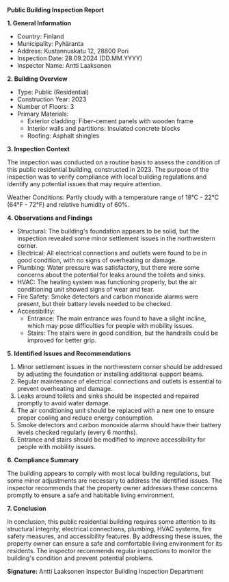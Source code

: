 **Public Building Inspection Report**

**1. General Information**

* Country: Finland
* Municipality: Pyhäranta
* Address: Kustannuskatu 12, 28800 Pori
* Inspection Date: 28.09.2024 (DD.MM.YYYY)
* Inspector Name: Antti Laaksonen

**2. Building Overview**

* Type: Public (Residential)
* Construction Year: 2023
* Number of Floors: 3
* Primary Materials:
	+ Exterior cladding: Fiber-cement panels with wooden frame
	+ Interior walls and partitions: Insulated concrete blocks
	+ Roofing: Asphalt shingles

**3. Inspection Context**

The inspection was conducted on a routine basis to assess the condition of this public residential building, constructed in 2023. The purpose of the inspection was to verify compliance with local building regulations and identify any potential issues that may require attention.

Weather Conditions:
Partly cloudy with a temperature range of 18°C - 22°C (64°F - 72°F) and relative humidity of 60%.

**4. Observations and Findings**

* Structural: The building's foundation appears to be solid, but the inspection revealed some minor settlement issues in the northwestern corner.
* Electrical: All electrical connections and outlets were found to be in good condition, with no signs of overheating or damage.
* Plumbing: Water pressure was satisfactory, but there were some concerns about the potential for leaks around the toilets and sinks.
* HVAC: The heating system was functioning properly, but the air conditioning unit showed signs of wear and tear.
* Fire Safety: Smoke detectors and carbon monoxide alarms were present, but their battery levels needed to be checked.
* Accessibility:
	+ Entrance: The main entrance was found to have a slight incline, which may pose difficulties for people with mobility issues.
	+ Stairs: The stairs were in good condition, but the handrails could be improved for better grip.

**5. Identified Issues and Recommendations**

1. Minor settlement issues in the northwestern corner should be addressed by adjusting the foundation or installing additional support beams.
2. Regular maintenance of electrical connections and outlets is essential to prevent overheating and damage.
3. Leaks around toilets and sinks should be inspected and repaired promptly to avoid water damage.
4. The air conditioning unit should be replaced with a new one to ensure proper cooling and reduce energy consumption.
5. Smoke detectors and carbon monoxide alarms should have their battery levels checked regularly (every 6 months).
6. Entrance and stairs should be modified to improve accessibility for people with mobility issues.

**6. Compliance Summary**

The building appears to comply with most local building regulations, but some minor adjustments are necessary to address the identified issues. The inspector recommends that the property owner addresses these concerns promptly to ensure a safe and habitable living environment.

**7. Conclusion**

In conclusion, this public residential building requires some attention to its structural integrity, electrical connections, plumbing, HVAC systems, fire safety measures, and accessibility features. By addressing these issues, the property owner can ensure a safe and comfortable living environment for its residents. The inspector recommends regular inspections to monitor the building's condition and prevent potential problems.

**Signature:**
Antti Laaksonen
Inspector
Building Inspection Department